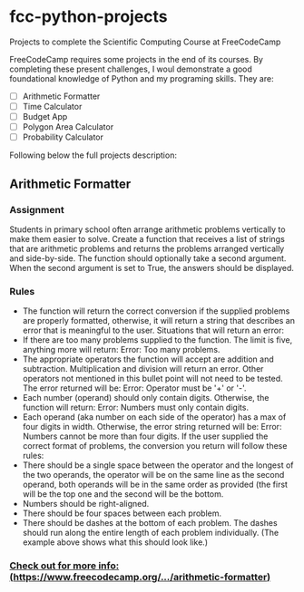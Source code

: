 # fcc-python-projects
Projects to complete the Scientific Computing Course at FreeCodeCamp

FreeCodeCamp requires some projects in the end of its courses. By completing these present challenges, I woul demonstrate  a good foundational knowledge of Python and my programing skills. They are:
 - [ ] Arithmetic Formatter
 - [ ] Time Calculator
 - [ ] Budget App
 - [ ] Polygon Area Calculator
 - [ ] Probability Calculator

Following below the full projects description:

## Arithmetic Formatter

### Assignment
Students in primary school often arrange arithmetic problems vertically to make them easier to solve. 
Create a function that receives a list of strings that are arithmetic problems and returns the problems arranged vertically and side-by-side. The function should optionally  take a second argument. When the second argument is set to True, the answers should be displayed.

### Rules
- The function will return the correct conversion if the supplied problems are properly formatted, otherwise, it will return a string that describes an error that is meaningful to the user. Situations that will return an error:
- If there are too many problems supplied to the function. The limit is five, anything more will return: Error: Too many problems.
- The appropriate operators the function will accept are addition and subtraction. Multiplication and division will return an error. Other operators not mentioned in this bullet point will not need to be tested. The error returned will be: Error: Operator must be '+' or '-'.
- Each number (operand) should only contain digits. Otherwise, the function will return: Error: Numbers must only contain digits.
- Each operand (aka number on each side of the operator) has a max of four digits in width. Otherwise, the error string returned will be:
Error: Numbers cannot be more than four digits.
If the user supplied the correct format of problems, the conversion you return will follow these rules:
- There should be a single space between the operator and the longest of the two operands, the operator will be on the same line as the second operand, both operands will be in the same order as provided (the first will be the top one and the second will be the bottom.
- Numbers should be right-aligned.
- There should be four spaces between each problem.
- There should be dashes at the bottom of each problem. The dashes should run along the entire length of each problem individually. (The example above shows what this should look like.)
### [Check out for more info: (https://www.freecodecamp.org/.../arithmetic-formatter)](https://www.freecodecamp.org/learn/scientific-computing-with-python/scientific-computing-with-python-projects/arithmetic-formatter)
